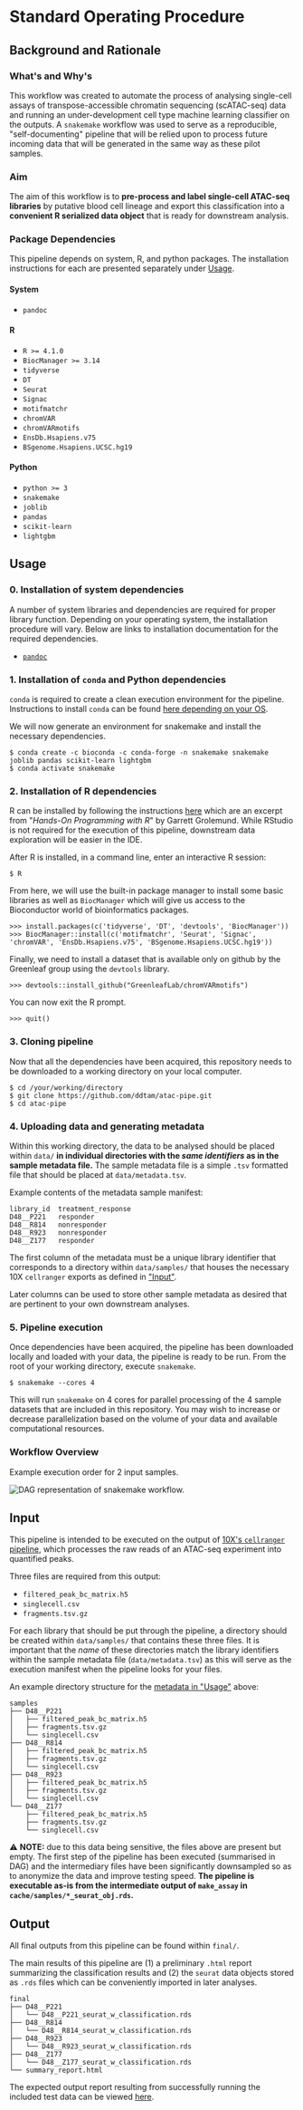 # Standard Operating Procedure

## Background and Rationale

### What's and Why's

This workflow was created to automate the process of analysing single-cell assays of transpose-accessible chromatin sequencing (scATAC-seq) data and running an under-development cell type machine learning classifier on the outputs. A `snakemake` workflow was used to serve as a reproducible, "self-documenting" pipeline that will be relied upon to process future incoming data that will be generated in the same way as these pilot samples.

### Aim

The aim of this workflow is to **pre-process and label single-cell ATAC-seq libraries** by putative blood cell lineage and export this classification into a **convenient R serialized data object** that is ready for downstream analysis.

### Package Dependencies

This pipeline depends on system, R, and python packages. The installation instructions for each are presented separately under [Usage](#usage).

#### System

* `pandoc`

#### R

* `R >= 4.1.0`
* `BiocManager >= 3.14`
* `tidyverse`
* `DT`
* `Seurat`
* `Signac`
* `motifmatchr`
* `chromVAR`
* `chromVARmotifs`
* `EnsDb.Hsapiens.v75`
* `BSgenome.Hsapiens.UCSC.hg19`

#### Python

* `python >= 3`
* `snakemake`
* `joblib`
* `pandas`
* `scikit-learn`
* `lightgbm`

## Usage

### 0. Installation of system dependencies

A number of system libraries and dependencies are required for proper library function. Depending on your operating system, the installation procedure will vary. Below are links to installation documentation for the required dependencies.

* [`pandoc`](https://pandoc.org/installing.html)

### 1. Installation of `conda` and Python dependencies

`conda` is required to create a clean execution environment for the pipeline. Instructions to install `conda` can be found [here depending on your OS](https://conda.io/projects/conda/en/latest/user-guide/install/index.html).

We will now generate an environment for snakemake and install the necessary dependencies.

```
$ conda create -c bioconda -c conda-forge -n snakemake snakemake joblib pandas scikit-learn lightgbm
$ conda activate snakemake
```

### 2. Installation of R dependencies

R can be installed by following the instructions [here](https://rstudio-education.github.io/hopr/starting.html) which are an excerpt from "*Hands-On Programming with R*" by Garrett Grolemund. While RStudio is not required for the execution of this pipeline, downstream data exploration will be easier in the IDE.

After R is installed, in a command line, enter an interactive R session:

```
$ R
```

From here, we will use the built-in package manager to install some basic libraries as well as `BiocManager` which will give us access to the Bioconductor world of bioinformatics packages.

```
>>> install.packages(c('tidyverse', 'DT', 'devtools', 'BiocManager'))
>>> BiocManager::install(c('motifmatchr', 'Seurat', 'Signac', 'chromVAR', 'EnsDb.Hsapiens.v75', 'BSgenome.Hsapiens.UCSC.hg19'))
```

Finally, we need to install a dataset that is available only on github by the Greenleaf group using the `devtools` library.

```
>>> devtools::install_github("GreenleafLab/chromVARmotifs")
```

You can now exit the R prompt.

```
>>> quit()
```

### 3. Cloning pipeline

Now that all the dependencies have been acquired, this repository needs to be downloaded to a working directory on your local computer.

```
$ cd /your/working/directory
$ git clone https://github.com/ddtam/atac-pipe.git
$ cd atac-pipe
```

### 4. Uploading data and generating metadata

Within this working directory, the data to be analysed should be placed within `data/` **in individual directories with the _same identifiers_ as in the sample metadata file.** The sample metadata file is a simple `.tsv` formatted file that should be placed at `data/metadata.tsv`.

Example contents of the metadata sample manifest:

```
library_id	treatment_response
D48__P221	responder
D48__R814	nonresponder
D48__R923	nonresponder
D48__Z177	responder
```

The first column of the metadata must be a unique library identifier that corresponds to a directory within `data/samples/` that houses the necessary 10X `cellranger` exports as defined in ["Input"](#input).

Later columns can be used to store other sample metadata as desired that are pertinent to your own downstream analyses.

### 5. Pipeline execution

Once dependencies have been acquired, the pipeline has been downloaded locally and loaded with your data, the pipeline is ready to be run. From the root of your working directory, execute `snakemake`.

```
$ snakemake --cores 4
```

This will run `snakemake` on 4 cores for parallel processing of the 4 sample datasets that are included in this repository. You may wish to increase or decrease parallelization based on the volume of your data and available computational resources.

### Workflow Overview

Example execution order for 2 input samples.

![DAG representation of snakemake workflow.](dag.svg)

## Input

This pipeline is intended to be executed on the output of [10X's `cellranger` pipeline](https://support.10xgenomics.com/single-cell-gene-expression/software/pipelines/latest/what-is-cell-ranger), which processes the raw reads of an ATAC-seq experiment into quantified peaks.

Three files are required from this output:
* `filtered_peak_bc_matrix.h5`
* `singlecell.csv`
* `fragments.tsv.gz`

For each library that should be put through the pipeline, a directory should be created within `data/samples/` that contains these three files. It is important that the _name_ of these directories match the library identifiers within the sample metadata file (`data/metadata.tsv`) as this will serve as the execution manifest when the pipeline looks for your files.

An example directory structure for the [metadata in "Usage"](#3-uploading-data-and-generating-metadata) above:
```
samples
├── D48__P221
│   ├── filtered_peak_bc_matrix.h5
│   ├── fragments.tsv.gz
│   └── singlecell.csv
├── D48__R814
│   ├── filtered_peak_bc_matrix.h5
│   ├── fragments.tsv.gz
│   └── singlecell.csv
├── D48__R923
│   ├── filtered_peak_bc_matrix.h5
│   ├── fragments.tsv.gz
│   └── singlecell.csv
└── D48__Z177
    ├── filtered_peak_bc_matrix.h5
    ├── fragments.tsv.gz
    └── singlecell.csv

```
⚠️ **NOTE:** due to this data being sensitive, the files above are present but empty. The first step of the pipeline has been executed (summarised in DAG) and the intermediary files have been significantly downsampled so as to anonymize the data and improve testing speed. **The pipeline is executable as-is from the intermediate output of `make_assay` in `cache/samples/*_seurat_obj.rds`.**

## Output

All final outputs from this pipeline can be found within `final/`.

The main results of this pipeline are (1) a preliminary `.html` report summarizing the classification results and (2) the `seurat` data objects stored as `.rds` files which can be conveniently imported in later analyses.

```
final
├── D48__P221
│   └── D48__P221_seurat_w_classification.rds
├── D48__R814
│   └── D48__R814_seurat_w_classification.rds
├── D48__R923
│   └── D48__R923_seurat_w_classification.rds
├── D48__Z177
│   └── D48__Z177_seurat_w_classification.rds
└── summary_report.html
```

The expected output report resulting from successfully running the included test data can be viewed [here](summary_report.html).